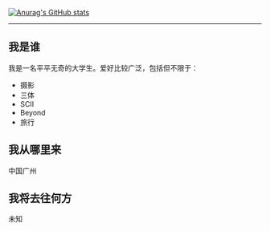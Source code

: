 [![Anurag's GitHub stats](https://github-readme-stats.vercel.app/api?username=worranhin&theme=tokyonight)](https://github.com/anuraghazra/github-readme-stats)

**********

## 我是谁

我是一名平平无奇的大学生。爱好比较广泛，包括但不限于：
- 摄影
- 三体
- SCⅡ
- Beyond
- 旅行

## 我从哪里来

中国广州

## 我将去往何方

未知

<!--
**Hin-Worran/Hin-Worran** is a ✨ _special_ ✨ repository because its `README.md` (this file) appears on your GitHub profile.

Here are some ideas to get you started:

- 🔭 I’m currently working on ...
- 🌱 I’m currently learning ...
- 👯 I’m looking to collaborate on ...
- 🤔 I’m looking for help with ...
- 💬 Ask me about ...
- 📫 How to reach me: ...
- 😄 Pronouns: ...
- ⚡ Fun fact: ...
-->
